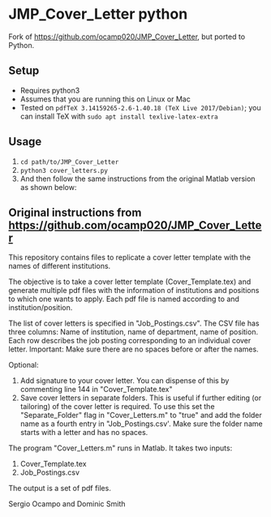 # JMP_Cover_Letter python
Fork of https://github.com/ocamp020/JMP_Cover_Letter, but ported to Python.

## Setup
- Requires python3
- Assumes that you are running this on Linux or Mac
- Tested on `pdfTeX 3.14159265-2.6-1.40.18 (TeX Live 2017/Debian)`; you can install TeX with `sudo apt install texlive-latex-extra`

## Usage
1. `cd path/to/JMP_Cover_Letter`
1. `python3 cover_letters.py`
1. And then follow the same instructions from the original Matlab version as shown below:


## Original instructions from https://github.com/ocamp020/JMP_Cover_Letter
This repository contains files to replicate a cover letter template with the names of different institutions.

The objective is to take a cover letter template (Cover_Template.tex) and generate multiple pdf files with the information of institutions and positions to which one wants to apply. Each pdf file is named according to and institution/position. 

The list of cover letters is specified in "Job_Postings.csv". The CSV file has three columns: Name of institution, name of department, name of position. Each row describes the job posting corresponding to an individual cover letter.
  Important: Make sure there are no spaces before or after the names.

Optional: 
  1) Add signature to your cover letter. You can dispense of this by commenting line 144 in "Cover_Template.tex"
  2) Save cover letters in separate folders. This is useful if further editing (or tailoring) of the cover letter is required. To use this set the "Separate_Folder" flag in "Cover_Letters.m" to "true" and add the folder name as a fourth entry in "Job_Postings.csv'. Make sure the folder name starts with a letter and has no spaces. 

The program "Cover_Letters.m" runs in Matlab. It takes two inputs:

  1) Cover_Template.tex
  2) Job_Postings.csv

The output is a set of pdf files.


Sergio Ocampo and Dominic Smith
